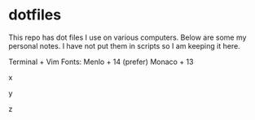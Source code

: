 dotfiles
========
This repo has dot files I use on various computers. Below are some my personal notes. I have not put them in scripts so I am keeping it here.


Terminal + Vim Fonts:
Menlo + 14 (prefer)
Monaco + 13 


x

y

z

